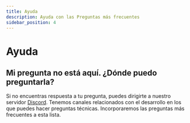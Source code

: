 ```yaml
---
title: Ayuda
description: Ayuda con las Preguntas más frecuentes
sidebar_position: 4
---
```


# Ayuda

## Mi pregunta no está aquí. ¿Dónde puedo preguntarla?

Si no encuentras respuesta a tu pregunta, puedes dirigirte a nuestro servidor [Discord](https://discord.gg/lukso). Tenemos canales relacionados con el desarrollo en los que puedes hacer preguntas técnicas. Incorporaremos las preguntas más frecuentes a esta lista.
